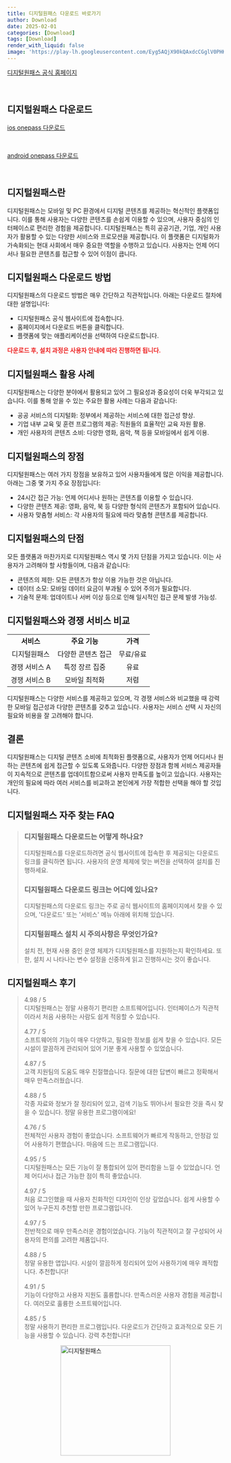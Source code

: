 ```yaml
---
title: 디지털원패스 다운로드 바로가기
author: Download
date: 2025-02-01
categories: [Download]
tags: [Download]
render_with_liquid: false
image: 'https://play-lh.googleusercontent.com/Eyg5AQjX90kQAxdcCGglV0PHKUnDOIswmNposxLjjqwPM2vcy_RuXyXezkBWGn5iges=s256-rw'
---
```

<p><a class='click-button' title='디지털원패스' href='https://www.onepass.go.kr/' rel='nofollow'>디지털원패스 공식 홈페이지</a></p><br>
<h2 id='디지털원패스_다운로드'>디지털원패스 다운로드</h2>
<p><a class="click-button ios" title="onepass 다운로드" href="https://apps.apple.com/kr/app/%EB%94%94%EC%A7%80%ED%84%B8%EC%9B%90%ED%8C%A8%EC%8A%A4/id1464635522" rel="nofollow">ios onepass 다운로드</a></p><br>
<p><a class="click-button android" title="onepass 다운로드" href="https://play.google.comhttps://play.google.com/store/apps/details?id=kr.go.gfido.m" rel="nofollow">android onepass 다운로드</a></p><br>


<h2 id='디지털원패스란'>디지털원패스란</h2>

<p>디지털원패스는 모바일 및 PC 환경에서 디지털 콘텐츠를 제공하는 혁신적인 플랫폼입니다. 이를 통해 사용자는 다양한 콘텐츠를 손쉽게 이용할 수 있으며, 사용자 중심의 인터페이스로 편리한 경험을 제공합니다. 디지털원패스는 특히 공공기관, 기업, 개인 사용자가 활용할 수 있는 다양한 서비스와 프로모션을 제공합니다. 이 플랫폼은 디지털화가 가속화되는 현대 사회에서 매우 중요한 역할을 수행하고 있습니다. 사용자는 언제 어디서나 필요한 콘텐츠를 접근할 수 있어 이점이 큽니다.</p>

<h2 id='디지털원패스 다운로드 방법'>디지털원패스 다운로드 방법</h2>

<p>디지털원패스의 다운로드 방법은 매우 간단하고 직관적입니다. 아래는 다운로드 절차에 대한 설명입니다:</p>

<ul>
    <li>디지털원패스 공식 웹사이트에 접속합니다.</li>
    <li>홈페이지에서 다운로드 버튼을 클릭합니다.</li>
    <li>플랫폼에 맞는 애플리케이션을 선택하여 다운로드합니다.</li>
</ul>

<p><b><span style="color: #ee2323;">다운로드 후, 설치 과정은 사용자 안내에 따라 진행하면 됩니다.</span></b></p>

<h2 id='디지털원패스 활용 사례'>디지털원패스 활용 사례</h2>

<p>디지털원패스는 다양한 분야에서 활용되고 있어 그 필요성과 중요성이 더욱 부각되고 있습니다. 이를 통해 얻을 수 있는 주요한 활용 사례는 다음과 같습니다:</p>

<ul>
    <li>공공 서비스의 디지털화: 정부에서 제공하는 서비스에 대한 접근성 향상.</li>
    <li>기업 내부 교육 및 훈련 프로그램의 제공: 직원들의 효율적인 교육 자원 활용.</li>
    <li>개인 사용자의 콘텐츠 소비: 다양한 영화, 음악, 책 등을 모바일에서 쉽게 이용.</li>
</ul>

<h2 id='디지털원패스의 장점'>디지털원패스의 장점</h2>

<p>디지털원패스는 여러 가지 장점을 보유하고 있어 사용자들에게 많은 이익을 제공합니다. 아래는 그중 몇 가지 주요 장점입니다:</p>

<ul>
    <li>24시간 접근 가능: 언제 어디서나 원하는 콘텐츠를 이용할 수 있습니다.</li>
    <li>다양한 콘텐츠 제공: 영화, 음악, 북 등 다양한 형식의 콘텐츠가 포함되어 있습니다.</li>
    <li>사용자 맞춤형 서비스: 각 사용자의 필요에 따라 맞춤형 콘텐츠를 제공합니다.</li>
</ul>

<h2 id='디지털원패스의 단점'>디지털원패스의 단점</h2>

<p>모든 플랫폼과 마찬가지로 디지털원패스 역시 몇 가지 단점을 가지고 있습니다. 이는 사용자가 고려해야 할 사항들이며, 다음과 같습니다:</p>

<ul>
    <li>콘텐츠의 제한: 모든 콘텐츠가 항상 이용 가능한 것은 아닙니다.</li>
    <li>데이터 소모: 모바일 데이터 요금이 부과될 수 있어 주의가 필요합니다.</li>
    <li>기술적 문제: 업데이트나 서버 이상 등으로 인해 일시적인 접근 문제 발생 가능성.</li>
</ul>

<h2 id='디지털원패스와 경쟁 서비스 비교'>디지털원패스와 경쟁 서비스 비교</h2>

<table>
    <tr>
        <td style="text-align: center; height: 17px;"><b>서비스</b></td>
        <td style="text-align: center; height: 17px;"><b>주요 기능</b></td>
        <td style="text-align: center; height: 17px;"><b>가격</b></td>
    </tr>
    <tr>
        <td style="text-align: center; height: 17px;">디지털원패스</td>
        <td style="text-align: center; height: 17px;">다양한 콘텐츠 접근</td>
        <td style="text-align: center; height: 17px;">무료/유료</td>
    </tr>
    <tr>
        <td style="text-align: center; height: 17px;">경쟁 서비스 A</td>
        <td style="text-align: center; height: 17px;">특정 장르 집중</td>
        <td style="text-align: center; height: 17px;">유료</td>
    </tr>
    <tr>
        <td style="text-align: center; height: 17px;">경쟁 서비스 B</td>
        <td style="text-align: center; height: 17px;">모바일 최적화</td>
        <td style="text-align: center; height: 17px;">저렴</td>
    </tr>
</table>

<p>디지털원패스는 다양한 서비스를 제공하고 있으며, 각 경쟁 서비스와 비교했을 때 강력한 모바일 접근성과 다양한 콘텐츠를 갖추고 있습니다. 사용자는 서비스 선택 시 자신의 필요와 비용을 잘 고려해야 합니다.</p>

<h2 id='결론'>결론</h2>

<p>디지털원패스는 디지털 콘텐츠 소비에 최적화된 플랫폼으로, 사용자가 언제 어디서나 원하는 콘텐츠에 쉽게 접근할 수 있도록 도와줍니다. 다양한 장점과 함께 서비스 제공자들이 지속적으로 콘텐츠를 업데이트함으로써 사용자 만족도를 높이고 있습니다. 사용자는 개인의 필요에 따라 여러 서비스를 비교하고 본인에게 가장 적합한 선택을 해야 할 것입니다.</p>


<h2 id='디지털원패스_자주_찾는_FAQ'>디지털원패스 자주 찾는 FAQ</h2>
<div itemscope="" itemtype="https://schema.org/FAQPage"> 
<blockquote> 
<div itemscope="" itemprop="mainEntity" itemtype="https://schema.org/Question"> 
<h3 itemprop="name">디지털원패스 다운로드는 어떻게 하나요?</h3> 
<div itemscope="" itemprop="acceptedAnswer" itemtype="https://schema.org/Answer"> 
<span itemprop="text"> 
<p>디지털원패스를 다운로드하려면 공식 웹사이트에 접속한 후 제공되는 다운로드 링크를 클릭하면 됩니다. 사용자의 운영 체제에 맞는 버전을 선택하여 설치를 진행하세요.</p> 
</span> 
</div> 
</div> 
<div itemscope="" itemprop="mainEntity" itemtype="https://schema.org/Question"> 
<h3 itemprop="name">디지털원패스 다운로드 링크는 어디에 있나요?</h3> 
<div itemscope="" itemprop="acceptedAnswer" itemtype="https://schema.org/Answer"> 
<span itemprop="text"> 
<p>디지털원패스의 다운로드 링크는 주로 공식 웹사이트의 홈페이지에서 찾을 수 있으며, '다운로드' 또는 '서비스' 메뉴 아래에 위치해 있습니다.</p> 
</span> 
</div> 
</div> 
<div itemscope="" itemprop="mainEntity" itemtype="https://schema.org/Question"> 
<h3 itemprop="name">디지털원패스 설치 시 주의사항은 무엇인가요?</h3> 
<div itemscope="" itemprop="acceptedAnswer" itemtype="https://schema.org/Answer"> 
<span itemprop="text"> 
<p>설치 전, 현재 사용 중인 운영 체제가 디지털원패스를 지원하는지 확인하세요. 또한, 설치 시 나타나는 변수 설정을 신중하게 읽고 진행하시는 것이 좋습니다.</p> 
</span> 
</div> 
</div> 
</blockquote> 
</div>
<h2 id='디지털원패스_후기'>디지털원패스 후기</h2>
<div itemscope itemtype="https://schema.org/Product">
  <blockquote>
  <div itemprop="review" itemscope itemtype="https://schema.org/Review">
      <div itemprop="reviewRating" itemscope itemtype="https://schema.org/Rating"> <span itemprop="ratingValue">4.98</span> / <span itemprop="bestRating">5</span> </div>
      <span itemprop="reviewBody">디지털원패스는 정말 사용하기 편리한 소프트웨어입니다. 인터페이스가 직관적이라서 처음 사용하는 사람도 쉽게 적응할 수 있습니다. </span>
  </div>
  <br>
  <div itemprop="review" itemscope itemtype="https://schema.org/Review">
      <div itemprop="reviewRating" itemscope itemtype="https://schema.org/Rating"> <span itemprop="ratingValue">4.77</span> / <span itemprop="bestRating">5</span> </div>
      <span itemprop="reviewBody">소프트웨어의 기능이 매우 다양하고, 필요한 정보를 쉽게 찾을 수 있습니다. 모든 시설이 깔끔하게 관리되어 있어 기분 좋게 사용할 수 있었습니다.</span>
  </div>
  <br>
  <div itemprop="review" itemscope itemtype="https://schema.org/Review">
      <div itemprop="reviewRating" itemscope itemtype="https://schema.org/Rating"> <span itemprop="ratingValue">4.87</span> / <span itemprop="bestRating">5</span> </div>
      <span itemprop="reviewBody">고객 지원팀의 도움도 매우 친절했습니다. 질문에 대한 답변이 빠르고 정확해서 매우 만족스러웠습니다.</span>
  </div>
  <br>
  <div itemprop="review" itemscope itemtype="https://schema.org/Review">
      <div itemprop="reviewRating" itemscope itemtype="schema.org/Rating"> <span itemprop="ratingValue">4.88</span> / <span itemprop="bestRating">5</span> </div>
      <span itemprop="reviewBody">각종 자료와 정보가 잘 정리되어 있고, 검색 기능도 뛰어나서 필요한 것을 즉시 찾을 수 있습니다. 정말 유용한 프로그램이에요!</span>
  </div>
  <br>
  <div itemprop="review" itemscope itemtype="https://schema.org/Review">
      <div itemprop="reviewRating" itemscope itemtype="schema.org/Rating"> <span itemprop="ratingValue">4.76</span> / <span itemprop="bestRating">5</span> </div>
      <span itemprop="reviewBody">전체적인 사용자 경험이 좋았습니다. 소프트웨어가 빠르게 작동하고, 안정감 있어 사용하기 편했습니다. 마음에 드는 프로그램입니다.</span>
  </div>
  <br>
  <div itemprop="review" itemscope itemtype="https://schema.org/Review">
      <div itemprop="reviewRating" itemscope itemtype="schema.org/Rating"> <span itemprop="ratingValue">4.95</span> / <span itemprop="bestRating">5</span> </div>
      <span itemprop="reviewBody">디지털원패스는 모든 기능이 잘 통합되어 있어 편리함을 느낄 수 있었습니다. 언제 어디서나 접근 가능한 점이 특히 좋았습니다.</span>
  </div>
  <br>
  <div itemprop="review" itemscope itemtype="https://schema.org/Review">
      <div itemprop="reviewRating" itemscope itemtype="schema.org/Rating"> <span itemprop="ratingValue">4.97</span> / <span itemprop="bestRating">5</span> </div>
      <span itemprop="reviewBody">처음 로그인했을 때 사용자 친화적인 디자인이 인상 깊었습니다. 쉽게 사용할 수 있어 누구든지 추천할 만한 프로그램입니다.</span>
  </div>
  <br>
  <div itemprop="review" itemscope itemtype="https://schema.org/Review">
      <div itemprop="reviewRating" itemscope itemtype="schema.org/Rating"> <span itemprop="ratingValue">4.97</span> / <span itemprop="bestRating">5</span> </div>
      <span itemprop="reviewBody">전반적으로 매우 만족스러운 경험이었습니다. 기능이 직관적이고 잘 구성되어 사용자의 편의를 고려한 제품입니다.</span>
  </div>
  <br>
  <div itemprop="review" itemscope itemtype="https://schema.org/Review">
      <div itemprop="reviewRating" itemscope itemtype="schema.org/Rating"> <span itemprop="ratingValue">4.88</span> / <span itemprop="bestRating">5</span> </div>
      <span itemprop="reviewBody">정말 유용한 앱입니다. 시설이 깔끔하게 정리되어 있어 사용하기에 매우 쾌적합니다. 추천합니다!</span>
  </div>
  <br>
  <div itemprop="review" itemscope itemtype="https://schema.org/Review">
      <div itemprop="reviewRating" itemscope itemtype="schema.org/Rating"> <span itemprop="ratingValue">4.91</span> / <span itemprop="bestRating">5</span> </div>
      <span itemprop="reviewBody">기능이 다양하고 사용자 지원도 훌륭합니다. 만족스러운 사용자 경험을 제공합니다. 여러모로 훌륭한 소프트웨어입니다.</span>
  </div>
  <br>
  <div itemprop="review" itemscope itemtype="https://schema.org/Review">
      <div itemprop="reviewRating" itemscope itemtype="schema.org/Rating"> <span itemprop="ratingValue">4.85</span> / <span itemprop="bestRating">5</span> </div>
      <span itemprop="reviewBody">정말 사용하기 편리한 프로그램입니다. 다운로드가 간단하고 효과적으로 모든 기능을 사용할 수 있습니다. 강력 추천합니다!</span>
  </div>
  </blockquote>
</div>
<figure class="image" style="display: flex; justify-content: center; align-items: center; margin: 0;"><img src="https://play-lh.googleusercontent.com/Eyg5AQjX90kQAxdcCGglV0PHKUnDOIswmNposxLjjqwPM2vcy_RuXyXezkBWGn5iges=s256-rw" alt="디지털원패스" width="256" height="256" style="max-width: 100%; height: auto;"></figure>